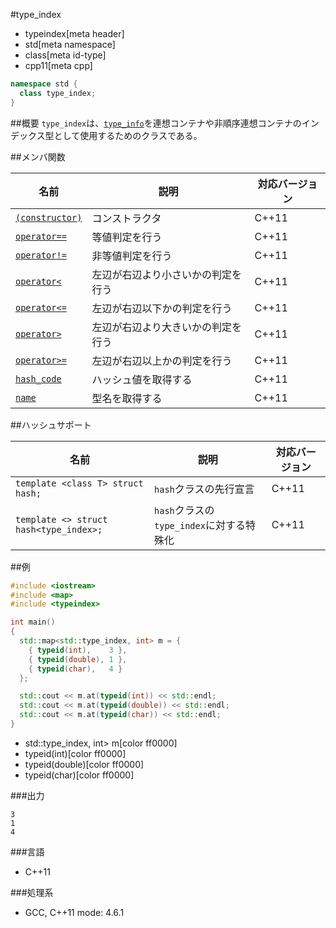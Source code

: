 #type_index
* typeindex[meta header]
* std[meta namespace]
* class[meta id-type]
* cpp11[meta cpp]

```cpp
namespace std {
  class type_index;
}
```

##概要
`type_index`は、[`type_info`](/reference/typeinfo/type_info.md)を連想コンテナや非順序連想コンテナのインデックス型として使用するためのクラスである。


##メンバ関数

| 名前                                              | 説明                               | 対応バージョン |
|---------------------------------------------------|------------------------------------|----------------|
| [`(constructor)`](./type_index/op_constructor.md) | コンストラクタ                     | C++11          |
| [`operator==`](./type_index/op_equal.md)          | 等値判定を行う                     | C++11          |
| [`operator!=`](./type_index/op_not_equal.md)      | 非等値判定を行う                   | C++11          |
| [`operator<`](./type_index/op_less.md)            | 左辺が右辺より小さいかの判定を行う | C++11          |
| [`operator<=`](./type_index/op_less_equal.md)     | 左辺が右辺以下かの判定を行う       | C++11          |
| [`operator>`](./type_index/op_greater.md)         | 左辺が右辺より大きいかの判定を行う | C++11          |
| [`operator>=`](./type_index/op_greater_equal.md)  | 左辺が右辺以上かの判定を行う       | C++11          |
| [`hash_code`](./type_index/hash_code.md)          | ハッシュ値を取得する               | C++11          |
| [`name`](./type_index/name.md)                    | 型名を取得する                     | C++11          |


##ハッシュサポート

| 名前 | 説明 | 対応バージョン |
|----------------------------------------|------------------------------------------|-------|
| `template <class T> struct hash;`      | `hash`クラスの先行宣言                   | C++11 |
| `template <> struct hash<type_index>;` | `hash`クラスの`type_index`に対する特殊化 | C++11 |


##例
```cpp
#include <iostream>
#include <map>
#include <typeindex>

int main()
{
  std::map<std::type_index, int> m = {
    { typeid(int),    3 },
    { typeid(double), 1 },
    { typeid(char),   4 }
  };

  std::cout << m.at(typeid(int)) << std::endl;
  std::cout << m.at(typeid(double)) << std::endl;
  std::cout << m.at(typeid(char)) << std::endl;
}
```
* std::type_index, int> m[color ff0000]
* typeid(int)[color ff0000]
* typeid(double)[color ff0000]
* typeid(char)[color ff0000]

###出力
```
3
1
4
```


###言語
- C++11

###処理系
- GCC, C++11 mode: 4.6.1


